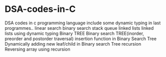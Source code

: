 # DSA-codes-in-C
DSA codes in c programming language include some dynamic typing in last programmes.. 
linear search
binary search
stack
queue
linked lists
linked lists using dynamic typing
Binary TREE
Binary search TREE(inorder, preorder and postorder traversal)
insertion function in Binary Search Tree
Dynamically adding new leaf/child in Binary search Tree
recursion
Reversing array using recursion

